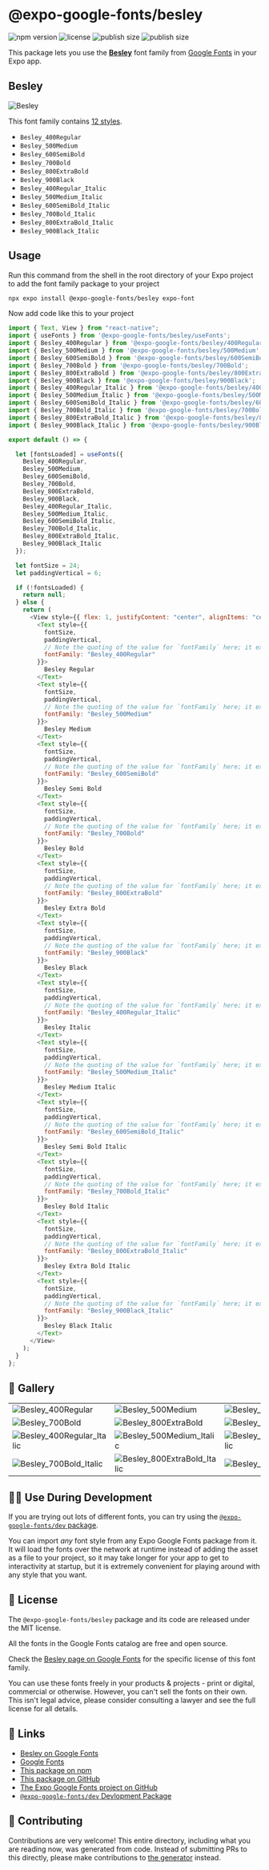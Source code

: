 # @expo-google-fonts/besley

![npm version](https://flat.badgen.net/npm/v/@expo-google-fonts/besley)
![license](https://flat.badgen.net/github/license/expo/google-fonts)
![publish size](https://flat.badgen.net/packagephobia/install/@expo-google-fonts/besley)
![publish size](https://flat.badgen.net/packagephobia/publish/@expo-google-fonts/besley)

This package lets you use the [**Besley**](https://fonts.google.com/specimen/Besley) font family from [Google Fonts](https://fonts.google.com/) in your Expo app.

## Besley

![Besley](./font-family.png)

This font family contains [12 styles](#-gallery).

- `Besley_400Regular`
- `Besley_500Medium`
- `Besley_600SemiBold`
- `Besley_700Bold`
- `Besley_800ExtraBold`
- `Besley_900Black`
- `Besley_400Regular_Italic`
- `Besley_500Medium_Italic`
- `Besley_600SemiBold_Italic`
- `Besley_700Bold_Italic`
- `Besley_800ExtraBold_Italic`
- `Besley_900Black_Italic`

## Usage

Run this command from the shell in the root directory of your Expo project to add the font family package to your project

```sh
npx expo install @expo-google-fonts/besley expo-font
```

Now add code like this to your project

```js
import { Text, View } from "react-native";
import { useFonts } from '@expo-google-fonts/besley/useFonts';
import { Besley_400Regular } from '@expo-google-fonts/besley/400Regular';
import { Besley_500Medium } from '@expo-google-fonts/besley/500Medium';
import { Besley_600SemiBold } from '@expo-google-fonts/besley/600SemiBold';
import { Besley_700Bold } from '@expo-google-fonts/besley/700Bold';
import { Besley_800ExtraBold } from '@expo-google-fonts/besley/800ExtraBold';
import { Besley_900Black } from '@expo-google-fonts/besley/900Black';
import { Besley_400Regular_Italic } from '@expo-google-fonts/besley/400Regular_Italic';
import { Besley_500Medium_Italic } from '@expo-google-fonts/besley/500Medium_Italic';
import { Besley_600SemiBold_Italic } from '@expo-google-fonts/besley/600SemiBold_Italic';
import { Besley_700Bold_Italic } from '@expo-google-fonts/besley/700Bold_Italic';
import { Besley_800ExtraBold_Italic } from '@expo-google-fonts/besley/800ExtraBold_Italic';
import { Besley_900Black_Italic } from '@expo-google-fonts/besley/900Black_Italic';

export default () => {

  let [fontsLoaded] = useFonts({
    Besley_400Regular, 
    Besley_500Medium, 
    Besley_600SemiBold, 
    Besley_700Bold, 
    Besley_800ExtraBold, 
    Besley_900Black, 
    Besley_400Regular_Italic, 
    Besley_500Medium_Italic, 
    Besley_600SemiBold_Italic, 
    Besley_700Bold_Italic, 
    Besley_800ExtraBold_Italic, 
    Besley_900Black_Italic
  });

  let fontSize = 24;
  let paddingVertical = 6;

  if (!fontsLoaded) {
    return null;
  } else {
    return (
      <View style={{ flex: 1, justifyContent: "center", alignItems: "center" }}>
        <Text style={{
          fontSize,
          paddingVertical,
          // Note the quoting of the value for `fontFamily` here; it expects a string!
          fontFamily: "Besley_400Regular"
        }}>
          Besley Regular
        </Text>
        <Text style={{
          fontSize,
          paddingVertical,
          // Note the quoting of the value for `fontFamily` here; it expects a string!
          fontFamily: "Besley_500Medium"
        }}>
          Besley Medium
        </Text>
        <Text style={{
          fontSize,
          paddingVertical,
          // Note the quoting of the value for `fontFamily` here; it expects a string!
          fontFamily: "Besley_600SemiBold"
        }}>
          Besley Semi Bold
        </Text>
        <Text style={{
          fontSize,
          paddingVertical,
          // Note the quoting of the value for `fontFamily` here; it expects a string!
          fontFamily: "Besley_700Bold"
        }}>
          Besley Bold
        </Text>
        <Text style={{
          fontSize,
          paddingVertical,
          // Note the quoting of the value for `fontFamily` here; it expects a string!
          fontFamily: "Besley_800ExtraBold"
        }}>
          Besley Extra Bold
        </Text>
        <Text style={{
          fontSize,
          paddingVertical,
          // Note the quoting of the value for `fontFamily` here; it expects a string!
          fontFamily: "Besley_900Black"
        }}>
          Besley Black
        </Text>
        <Text style={{
          fontSize,
          paddingVertical,
          // Note the quoting of the value for `fontFamily` here; it expects a string!
          fontFamily: "Besley_400Regular_Italic"
        }}>
          Besley Italic
        </Text>
        <Text style={{
          fontSize,
          paddingVertical,
          // Note the quoting of the value for `fontFamily` here; it expects a string!
          fontFamily: "Besley_500Medium_Italic"
        }}>
          Besley Medium Italic
        </Text>
        <Text style={{
          fontSize,
          paddingVertical,
          // Note the quoting of the value for `fontFamily` here; it expects a string!
          fontFamily: "Besley_600SemiBold_Italic"
        }}>
          Besley Semi Bold Italic
        </Text>
        <Text style={{
          fontSize,
          paddingVertical,
          // Note the quoting of the value for `fontFamily` here; it expects a string!
          fontFamily: "Besley_700Bold_Italic"
        }}>
          Besley Bold Italic
        </Text>
        <Text style={{
          fontSize,
          paddingVertical,
          // Note the quoting of the value for `fontFamily` here; it expects a string!
          fontFamily: "Besley_800ExtraBold_Italic"
        }}>
          Besley Extra Bold Italic
        </Text>
        <Text style={{
          fontSize,
          paddingVertical,
          // Note the quoting of the value for `fontFamily` here; it expects a string!
          fontFamily: "Besley_900Black_Italic"
        }}>
          Besley Black Italic
        </Text>
      </View>
    );
  }
};
```

## 🔡 Gallery


||||
|-|-|-|
|![Besley_400Regular](./400Regular/Besley_400Regular.ttf.png)|![Besley_500Medium](./500Medium/Besley_500Medium.ttf.png)|![Besley_600SemiBold](./600SemiBold/Besley_600SemiBold.ttf.png)||
|![Besley_700Bold](./700Bold/Besley_700Bold.ttf.png)|![Besley_800ExtraBold](./800ExtraBold/Besley_800ExtraBold.ttf.png)|![Besley_900Black](./900Black/Besley_900Black.ttf.png)||
|![Besley_400Regular_Italic](./400Regular_Italic/Besley_400Regular_Italic.ttf.png)|![Besley_500Medium_Italic](./500Medium_Italic/Besley_500Medium_Italic.ttf.png)|![Besley_600SemiBold_Italic](./600SemiBold_Italic/Besley_600SemiBold_Italic.ttf.png)||
|![Besley_700Bold_Italic](./700Bold_Italic/Besley_700Bold_Italic.ttf.png)|![Besley_800ExtraBold_Italic](./800ExtraBold_Italic/Besley_800ExtraBold_Italic.ttf.png)|![Besley_900Black_Italic](./900Black_Italic/Besley_900Black_Italic.ttf.png)||


## 👩‍💻 Use During Development

If you are trying out lots of different fonts, you can try using the [`@expo-google-fonts/dev` package](https://github.com/expo/google-fonts/tree/master/font-packages/dev#readme).

You can import _any_ font style from any Expo Google Fonts package from it. It will load the fonts over the network at runtime instead of adding the asset as a file to your project, so it may take longer for your app to get to interactivity at startup, but it is extremely convenient for playing around with any style that you want.


## 📖 License

The `@expo-google-fonts/besley` package and its code are released under the MIT license.

All the fonts in the Google Fonts catalog are free and open source.

Check the [Besley page on Google Fonts](https://fonts.google.com/specimen/Besley) for the specific license of this font family.

You can use these fonts freely in your products & projects - print or digital, commercial or otherwise. However, you can't sell the fonts on their own. This isn't legal advice, please consider consulting a lawyer and see the full license for all details.

## 🔗 Links

- [Besley on Google Fonts](https://fonts.google.com/specimen/Besley)
- [Google Fonts](https://fonts.google.com/)
- [This package on npm](https://www.npmjs.com/package/@expo-google-fonts/besley)
- [This package on GitHub](https://github.com/expo/google-fonts/tree/master/font-packages/besley)
- [The Expo Google Fonts project on GitHub](https://github.com/expo/google-fonts)
- [`@expo-google-fonts/dev` Devlopment Package](https://github.com/expo/google-fonts/tree/master/font-packages/dev)

## 🤝 Contributing

Contributions are very welcome! This entire directory, including what you are reading now, was generated from code. Instead of submitting PRs to this directly, please make contributions to [the generator](https://github.com/expo/google-fonts/tree/master/packages/generator) instead.
